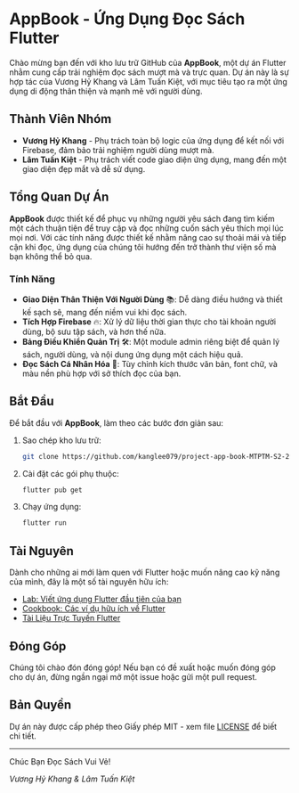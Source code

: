 # AppBook - Ứng Dụng Đọc Sách Flutter

Chào mừng bạn đến với kho lưu trữ GitHub của **AppBook**, một dự án Flutter nhằm cung cấp trải nghiệm đọc sách mượt mà và trực quan. Dự án này là sự hợp tác của Vương Hỷ Khang và Lâm Tuấn Kiệt, với mục tiêu tạo ra một ứng dụng di động thân thiện và mạnh mẽ với người dùng.

## Thành Viên Nhóm

- **Vương Hỷ Khang** - Phụ trách toàn bộ logic của ứng dụng để kết nối với Firebase, đảm bảo trải nghiệm người dùng mượt mà.
- **Lâm Tuấn Kiệt** - Phụ trách viết code giao diện ứng dụng, mang đến một giao diện đẹp mắt và dễ sử dụng.

## Tổng Quan Dự Án

**AppBook** được thiết kế để phục vụ những người yêu sách đang tìm kiếm một cách thuận tiện để truy cập và đọc những cuốn sách yêu thích mọi lúc mọi nơi. Với các tính năng được thiết kế nhằm nâng cao sự thoải mái và tiếp cận khi đọc, ứng dụng của chúng tôi hướng đến trở thành thư viện số mà bạn không thể bỏ qua.

### Tính Năng

- **Giao Diện Thân Thiện Với Người Dùng** 📚: Dễ dàng điều hướng và thiết kế sạch sẽ, mang đến niềm vui khi đọc sách.
- **Tích Hợp Firebase** 🔥: Xử lý dữ liệu thời gian thực cho tài khoản người dùng, bộ sưu tập sách, và hơn thế nữa.
- **Bảng Điều Khiển Quản Trị** 🛠️: Một module admin riêng biệt để quản lý sách, người dùng, và nội dung ứng dụng một cách hiệu quả.
- **Đọc Sách Cá Nhân Hóa** 📖: Tùy chỉnh kích thước văn bản, font chữ, và màu nền phù hợp với sở thích đọc của bạn.

## Bắt Đầu

Để bắt đầu với **AppBook**, làm theo các bước đơn giản sau:

1. Sao chép kho lưu trữ:
   ```bash
   git clone https://github.com/kanglee079/project-app-book-MTPTM-S2-20TH_N1_01
   ```
2. Cài đặt các gói phụ thuộc:
   ```bash
   flutter pub get
   ```
3. Chạy ứng dụng:
   ```bash
   flutter run
   ```

## Tài Nguyên

Dành cho những ai mới làm quen với Flutter hoặc muốn nâng cao kỹ năng của mình, đây là một số tài nguyên hữu ích:

- [Lab: Viết ứng dụng Flutter đầu tiên của bạn](https://docs.flutter.dev/get-started/codelab)
- [Cookbook: Các ví dụ hữu ích về Flutter](https://docs.flutter.dev/cookbook)
- [Tài Liệu Trực Tuyến Flutter](https://docs.flutter.dev/)

## Đóng Góp

Chúng tôi chào đón đóng góp! Nếu bạn có đề xuất hoặc muốn đóng góp cho dự án, đừng ngần ngại mở một issue hoặc gửi một pull request.

## Bản Quyền

Dự án này được cấp phép theo Giấy phép MIT - xem file [LICENSE](LICENSE) để biết chi tiết.

---

Chúc Bạn Đọc Sách Vui Vẻ!

_Vương Hỷ Khang & Lâm Tuấn Kiệt_
